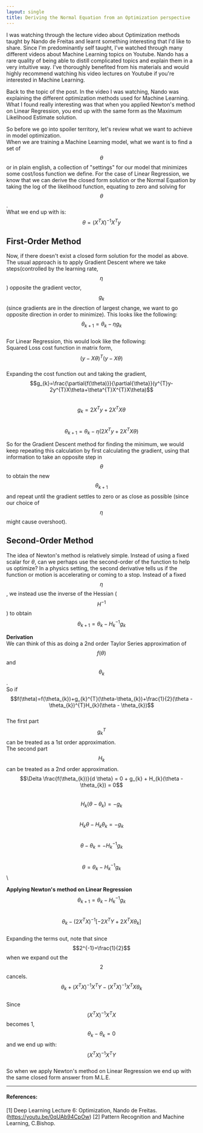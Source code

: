 ```yaml
---
layout: single
title: Deriving the Normal Equation from an Optimization perspective
---
```

I was watching through the lecture video about Optimization methods taught by Nando de Freitas and learnt something interesting that I'd like to share. Since I'm predominantly self taught, I've watched through many different videos about Machine Learning topics on Youtube. Nando has a rare quality of being able to distill complicated topics and explain them in a very intuitive way. I've thoroughly benefited from his materials and would highly recommend watching his video lectures on Youtube if you're interested in Machine Learning.

Back to the topic of the post. In the video I was watching, Nando was explaining the different optimization methods used for Machine Learning. What I found really interesting was that when you applied Newton's method on Linear Regression, you end up with the same form as the Maximum Likelihood Estimate solution.

So before we go into spoiler territory, let's review what we want to achieve in model optimization. \
When we are training a Machine Learning model, what we want is to find a set of $$\theta$$ or in plain english, a collection of "settings" for our model that minimizes some cost/loss function we define. For the case of Linear Regression, we know that we can derive the closed form solution or the Normal Equation by taking the log of the likelihood function, equating to zero and solving for $$\theta$$. \
What we end up with is: $$\theta=(X^{T}X)^{-1}X^{T}y$$

## First-Order Method
Now, if there doesn't exist a closed form solution for the model as above. The usual approach is to apply Gradient Descent where we take steps(controlled by the learning rate, $$\eta$$) opposite the gradient vector, $$g_{k}$$(since gradients are in the direction of largest change, we want to go opposite direction in order to minimize).
This looks like the following: $$\theta_{k+1}=\theta_{k}-\eta g_{k}$$ \
For Linear Regression, this would look like the following: \
Squared Loss cost function in matrix form, $$(y-X\theta)^{T}(y-X\theta)$$ \
Expanding the cost function out and taking the gradient, $$g_{k}=\frac{\partial{f(\theta)}}{\partial{\theta}}(y^{T}y-2y^{T}X\theta+\theta^{T}X^{T}X\theta)$$ \
$$g_{k}=2X^{T}y+2X^{T}X\theta$$ \
$$\theta_{k+1}=\theta_{k}-\eta (2X^{T}y+2X^{T}X\theta)$$

So for the Gradient Descent method for finding the minimum, we would keep repeating this calculation by first calculating the gradient, using that information to take an opposite step in $$\theta$$ to obtain the new $$\theta_{k+1}$$ and repeat until the gradient settles to zero or as close as possible (since our choice of $$\eta$$ might cause overshoot).

## Second-Order Method
The idea of Newton's method is relatively simple. Instead of using a fixed scalar for $\theta$, can we perhaps use the second-order of the function to help us optimize? In a physics setting, the second derivative tells us if the function or motion is accelerating or coming to a stop.
Instead of a fixed $$\eta$$, we instead use the inverse of the Hessian ($$H^{-1}$$) to obtain $$\theta_{k+1}=\theta_{k}-H_{k}^{-1}g_{k}$$

**Derivation** \
We can think of this as doing a 2nd order Taylor Series approximation of $$f(\theta)$$ and $$\theta_{k}$$. \
So if $$f(\theta)=f(\theta_{k})+g_{k}^{T}(\theta-\theta_{k})+\frac{1}{2}(\theta - \theta_{k})^{T}H_{k}(\theta - \theta_{k})$$ \
The first part $$g_{k}^{T}$$ can be treated as a 1st order approximation. \
The second part $$H_{k}$$ can be treated as a 2nd order approximation. \
$$\Delta \frac{f(\theta_{k})}{d \theta} = 0 + g_{k} + H_{k}(\theta - \theta_{k}) = 0$$ \
$$H_{k}(\theta-\theta_{k}) = -g_{k}$$ \
$$H_{k}\theta - H_{k}\theta_{k} = -g_{k}$$ \
$$\theta - \theta_{k} = -H_{k}^{-1}g_{k}$$ \
$$\theta = \theta_{k} - H_{k}^{-1}g_{k}$$ \

**Applying Newton's method on Linear Regression** \
$$\theta_{k+1} = \theta_{k}-H_{k}^{-1}g_{k}$$ \
$$\theta_{k} - (2X^{T}X)^{-1}[-2X^{T}Y+2X^{T}X \theta_{k}]$$ \
Expanding the terms out, note that since $$2^{-1}=\frac{1}{2}$$ when we expand out the $$2$$ cancels. \
$$\theta_{k} + (X^{T}X)^{-1}X^{T}Y - (X^{T}X)^{-1}X^{T}X \theta_{k}$$ \
Since $$(X^{T}X)^{-1}X^{T}X$$ becomes 1, $$\theta_{k} - \theta_{k} = 0$$ and we end up with: \
$$(X^{T}X)^{-1}X^{T}Y$$ \
So when we apply Newton's method on Linear Regression we end up with the same closed form answer from M.L.E.

---
#### References:
[1] Deep Learning Lecture 6: Optimization, Nando de Freitas. (https://youtu.be/0qUAb94CpOw)
[2] Pattern Recognition and Machine Learning, C.Bishop.

